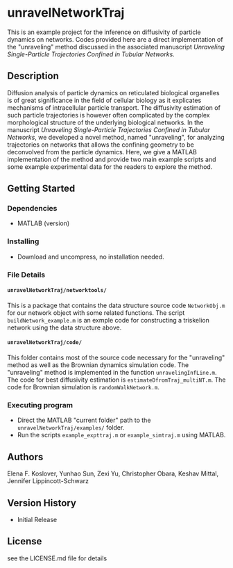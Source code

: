 # unravelNetworkTraj
This is an example project for the inference on diffusivity of particle dynamics on networks. Codes provided here are a direct implementation of the "unraveling" method discussed in the associated manuscript *Unraveling Single-Particle Trajectories Confined in Tubular Networks*. 
## Description
Diffusion analysis of particle dynamics on reticulated biological organelles is of great significance in the field of cellular biology as it explicates mechanisms of intracellular particle transport. The diffusivity estimation of such particle trajectories is however often complicated by the complex morphological structure of the underlying biological networks. In the manuscript *Unraveling Single-Particle Trajectories Confined in Tubular Networks*, we developed a novel method, named "unraveling", for analyzing trajectories on  networks that allows the confining geometry to be deconvolved from the particle dynamics. Here, we give a MATLAB implementation of the method and provide two main example scripts and some example experimental data for the readers to explore the method.
## Getting Started

### Dependencies

* MATLAB (version)

### Installing

* Download and uncompress, no installation needed.

### File Details

#### ```unravelNetworkTraj/networktools/```

This is a package that contains the data structure source code ```NetworkObj.m``` for our network object with some related functions. The script ```buildNetwork_example.m``` is an exmple code for constructing a triskelion network using the data structure above.

#### ```unravelNetworkTraj/code/```

This folder contains most of the source code necessary for the "unraveling" method as well as the Brownian dynamics simulation code. The "unraveling" method is implemented in the function ```unravelingInfLine.m```. The code for best diffusivity estimation is ```estimateDfromTraj_multiNT.m```. The code for Brownian simulation is ```randomWalkNetwork.m```.

### Executing program

* Direct the MATLAB "current folder" path to the ```unravelNetworkTraj/examples/``` folder.
* Run the scripts ```example_expttraj.m``` or ```example_simtraj.m``` using MATLAB.

## Authors

Elena F. Koslover, Yunhao Sun, Zexi Yu, Christopher Obara, Keshav Mittal, Jennifer Lippincott-Schwarz

## Version History

* Initial Release

## License

see the LICENSE.md file for details
